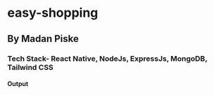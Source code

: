 # easy-shopping 
## By Madan Piske 
### Tech Stack- React Native, NodeJs, ExpressJs, MongoDB, Tailwind CSS

#### Output
